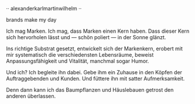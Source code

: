 ·· alexanderkarlmartinwilhelm ··

brands make my day

Ich mag Marken. Ich mag, dass Marken einen Kern haben. Dass dieser Kern sich hervorholen lässt und — schön poliert — in der Sonne glänzt.

Ins richtige Substrat gesetzt, entwickelt sich der Markenkern, erobert mit mir systematisch die verschiedensten Lebensräume, beweist Anpassungsfähigkeit und Vitalität, manchmal sogar Humor.

Und ich? Ich begleite ihn dabei. Gebe ihm ein Zuhause in den Köpfen der Auftraggebenden und Kunden. Und füttere ihn mit satter Aufmerksamkeit.

Denn dann kann ich das Baumpflanzen und Häuslebauen getrost den anderen überlassen.
